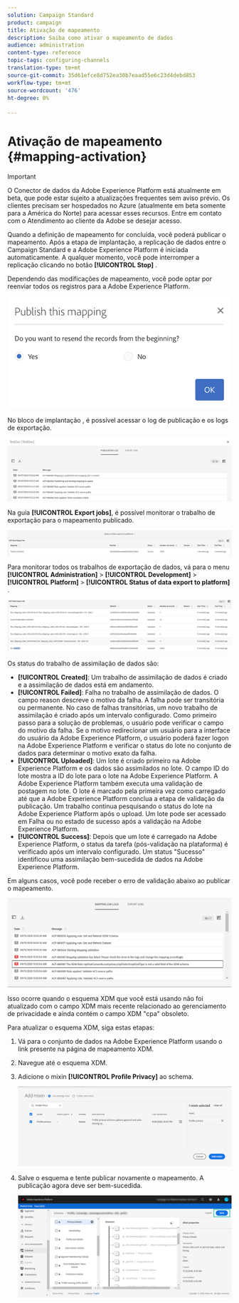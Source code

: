 ```yaml
---
solution: Campaign Standard
product: campaign
title: Ativação de mapeamento
description: Saiba como ativar o mapeamento de dados
audience: administration
content-type: reference
topic-tags: configuring-channels
translation-type: tm+mt
source-git-commit: 35d61efce8d752ea30b7eaad55e6c23d4debd853
workflow-type: tm+mt
source-wordcount: '476'
ht-degree: 0%

---
```



# Ativação de mapeamento {#mapping-activation}

>[!IMPORTANT]
>
>O Conector de dados da Adobe Experience Platform está atualmente em beta, que pode estar sujeito a atualizações frequentes sem aviso prévio. Os clientes precisam ser hospedados no Azure (atualmente em beta somente para a América do Norte) para acessar esses recursos. Entre em contato com o Atendimento ao cliente da Adobe se desejar acesso.

Quando a definição de mapeamento for concluída, você poderá publicar o mapeamento. Após a etapa de implantação, a replicação de dados entre o Campaign Standard e a Adobe Experience Platform é iniciada automaticamente. A qualquer momento, você pode interromper a replicação clicando no botão **[!UICONTROL Stop]** .

Dependendo das modificações de mapeamento, você pode optar por reenviar todos os registros para a Adobe Experience Platform.

![](assets/aep_publishmapping.png)

No bloco de implantação , é possível acessar o log de publicação e os logs de exportação.

![](assets/aep_publog.png)

Na guia **[!UICONTROL Export jobs]**, é possível monitorar o trabalho de exportação para o mapeamento publicado.

![](assets/aep_jobstatus.png)

Para monitorar todos os trabalhos de exportação de dados, vá para o menu **[!UICONTROL Administration]** > **[!UICONTROL Development]** > **[!UICONTROL Platform]** > **[!UICONTROL Status of data export to platform]** .

![](assets/aep_statusmapping.png)

Os status do trabalho de assimilação de dados são:

* **[!UICONTROL Created]**: Um trabalho de assimilação de dados é criado e a assimilação de dados está em andamento.
* **[!UICONTROL Failed]**: Falha no trabalho de assimilação de dados. O campo reason descreve o motivo da falha. A falha pode ser transitória ou permanente. No caso de falhas transitórias, um novo trabalho de assimilação é criado após um intervalo configurado. Como primeiro passo para a solução de problemas, o usuário pode verificar o campo do motivo da falha. Se o motivo redirecionar um usuário para a interface do usuário da Adobe Experience Platform, o usuário poderá fazer logon na Adobe Experience Platform e verificar o status do lote no conjunto de dados para determinar o motivo exato da falha.
* **[!UICONTROL Uploaded]**: Um lote é criado primeiro na Adobe Experience Platform e os dados são assimilados no lote. O campo ID do lote mostra a ID do lote para o lote na Adobe Experience Platform. A Adobe Experience Platform também executa uma validação de postagem no lote. O lote é marcado pela primeira vez como carregado até que a Adobe Experience Platform conclua a etapa de validação da publicação. Um trabalho continua pesquisando o status do lote na Adobe Experience Platform após o upload. Um lote pode ser acessado em Falha ou no estado de sucesso após a validação na Adobe Experience Platform.
* **[!UICONTROL Success]**: Depois que um lote é carregado na Adobe Experience Platform, o status da tarefa (pós-validação na plataforma) é verificado após um intervalo configurado. Um status &quot;Sucesso&quot; identificou uma assimilação bem-sucedida de dados na Adobe Experience Platform.

Em alguns casos, você pode receber o erro de validação abaixo ao publicar o mapeamento.

![](assets/aep_datamapping_ccpa.png)

Isso ocorre quando o esquema XDM que você está usando não foi atualizado com o campo XDM mais recente relacionado ao gerenciamento de privacidade e ainda contém o campo XDM &quot;cpa&quot; obsoleto.

Para atualizar o esquema XDM, siga estas etapas:

1. Vá para o conjunto de dados na Adobe Experience Platform usando o link presente na página de mapeamento XDM.

1. Navegue até o esquema XDM.

1. Adicione o mixin **[!UICONTROL Profile Privacy]** ao schema.

   ![](assets/aep_datamapping_privacyfield.png)

1. Salve o esquema e tente publicar novamente o mapeamento. A publicação agora deve ser bem-sucedida.

   ![](assets/aep_save_mapping.png)
